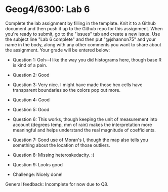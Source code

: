 # Geog4/6300: Lab 6

Complete the lab assignment by filling in the template. Knit it to a Github document and then push it up to the Github repo for this assignment. When you're ready to submit, go to the "issues" tab and create a new issue. Use the subject line "Lab 6 complete" and then put "@jshannon75" and your name in the body, along with any other comments you want to share about the assignment. Your grade will be entered below:

* Question 1: Ooh--I like the way you did histograms here, though base R is kind of a pain.<p>
* Question 2: Good<p>
* Question 3: Very nice. I might have made those hex cells have transparent boundaries so the colors pop out more.<p>
* Question 4: Good<p>
* Question 5: Good<p>
* Question 6: This works, though keeping the unit of measurement into account (degrees temp, mm of rain) makes the interpretation more meaningful and helps understand the real magnitude of coefficients.<p>
* Question 7: Good use of Moran's I, though the map also tells you something about the location of those outliers.<p>
* Question 8: Missing heteroskedacity. :(<p>
* Question 9: Looks good<p>
* Challenge: Nicely done!<p>
<p>
General feedback: Incomplete for now due to Q8.
